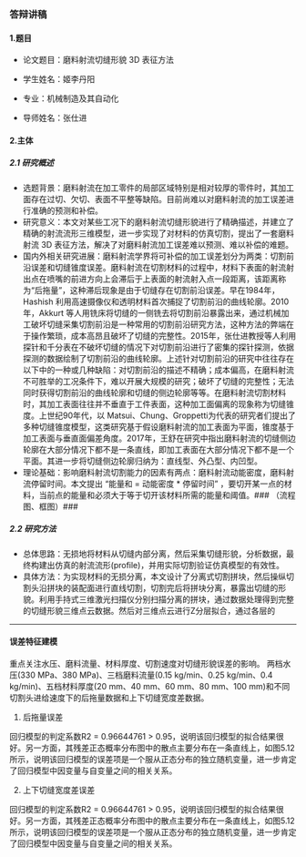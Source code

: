 ### 答辩讲稿

#### 1.题目

- 论文题目：磨料射流切缝形貌 3D 表征方法

- 学生姓名：姬李丹阳

- 专业：机械制造及其自动化

- 导师姓名：张仕进

  
#### 2.主体

##### 2.1 研究概述

- 选题背景：磨料射流在加工零件的局部区域特别是相对较厚的零件时，其加工面存在过切、欠切、表面不平整等缺陷。目前尚难以对磨料射流的加工误差进行准确的预测和补偿。
- 研究意义：本文对某些工况下的磨料射流切缝形貌进行了精确描述，并建立了精确的射流流形三维模型，进一步实现了对材料的仿真切割，提出了一套磨料射流 3D 表征方法，解决了对磨料射流加工误差难以预测、难以补偿的难题。
- 国内外相关研究进展：磨料射流学界将可补偿的加工误差划分为两类：切割前沿误差和切缝锥度误差。磨料射流在切割材料的过程中，材料下表面的射流射出点在喷嘴的前进方向上会滞后于上表面的射流射入点一段距离，该距离称为“后拖量”，这种滞后现象是由于切缝存在切割前沿误差。早在1984年，Hashish 利用高速摄像仪和透明材料首次捕捉了切割前沿的曲线轮廓。2010年，Akkurt 等人用铣床将切缝的一侧铣去将切割前沿暴露出来，通过机械加工破坏切缝采集切割前沿是一种常用的切割前沿研究方法，这种方法的弊端在于操作繁琐，成本高昂且破坏了切缝的完整性。2015年，张仕进教授等人利用探针和千分表在不破坏切缝的情况下对切割前沿进行了密集的探针探测，依据探测的数据绘制了切割前沿的曲线轮廓。上述针对切割前沿的研究中往往存在以下中的一种或几种缺陷：对切割前沿的描述不精确；成本偏高，在磨料射流不可胜举的工况条件下，难以开展大规模的研究；破坏了切缝的完整性；无法同时获得切割前沿的曲线轮廓和切缝的侧边轮廓等等。在磨料射流切割材料时，其加工表面往往并不垂直于工件表面，这种加工面偏离的现象称为切缝锥度。上世纪90年代，以 Matsui、Chung、Groppetti为代表的研究者们提出了多种切缝锥度模型，这类研究基于假设磨料射流的加工表面为平面，锥度基于加工表面与垂直面偏差角度。2017年，王舒在研究中指出磨料射流的切缝侧边轮廓在大部分情况下都不是一条直线，即加工表面在大部分情况下都不是一个平面。其进一步将切缝侧边轮廓归纳为：直线型、外凸型、内凹型。
- 理论基础：影响磨料射流切割能力的因素有两点：磨料射流动能密度，磨料射流停留时间。本文提出 “能量和 = 动能密度 * 停留时间” ，要切开某一点的材料，当前点的能量和必须大于等于切开该材料所需的能量和阈值。### （流程图、框图）###

##### 2.2 研究方法

- 总体思路：无损地将材料从切缝内部分离，然后采集切缝形貌，分析数据，最终构建出仿真的射流流形(profile)，并用实际切割验证仿真模型的有效性。
- 具体方法：为实现材料的无损分离，本文设计了分离式切割拼块，然后操纵切割头沿拼块的装配面进行直线切割，切割完后将拼块分离，暴露出切缝的形貌。利用手持式三维激光扫描仪分别扫描分离的拼块，通过数据处理得到完整的切缝形貌三维点云数据。然后对三维点云进行Z分层拟合，通过各层的

---
#### 误差特征建模
重点关注水压、磨料流量、材料厚度、切割速度对切缝形貌误差的影响。
两档水压(330 MPa、380 MPa)、三档磨料流量(0.15 kg/min、0.25 kg/min、0.4 kg/min)、五档材料厚度(20 mm、40 mm、60 mm、80 mm、100 mm)和不同切割头进给速度下的后拖量数据和上下切缝宽度差数据。

1. 后拖量误差

回归模型的判定系数R2 = 0.96644761 > 0.95，说明该回归模型的拟合结果很好。另一方面，其残差正态概率分布图中的散点主要分布在一条直线上，如图5.12所示，说明该回归模型的误差项是一个服从正态分布的独立随机变量，进一步肯定了回归模型中因变量与自变量之间的相关关系。

2. 上下切缝宽度差误差

回归模型的判定系数R2 = 0.96644761 > 0.95，说明该回归模型的拟合结果很好。另一方面，其残差正态概率分布图中的散点主要分布在一条直线上，如图5.12所示，说明该回归模型的误差项是一个服从正态分布的独立随机变量，进一步肯定了回归模型中因变量与自变量之间的相关关系。

